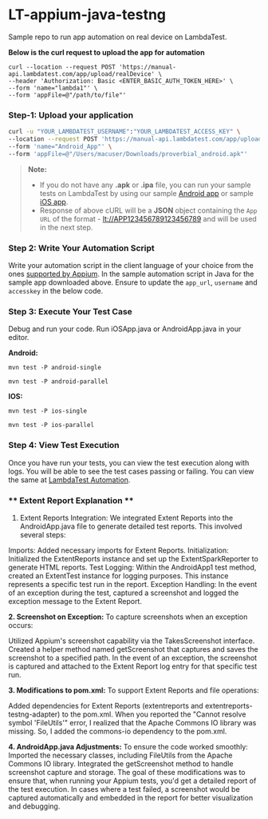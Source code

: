 # LT-appium-java-testng

Sample repo to run app automation on real device on LambdaTest.

**Below is the curl request to upload the app for automation**

```
curl --location --request POST 'https://manual-api.lambdatest.com/app/upload/realDevice' \
--header 'Authorization: Basic <ENTER_BASIC_AUTH_TOKEN_HERE>' \
--form 'name="lambda1"' \
--form 'appFile=@"/path/to/file"'
```

### **Step-1: Upload your application**

```bash
curl -u "YOUR_LAMBDATEST_USERNAME":"YOUR_LAMBDATEST_ACCESS_KEY" \
--location --request POST 'https://manual-api.lambdatest.com/app/upload/realDevice' \
--form 'name="Android_App"' \
--form 'appFile=@"/Users/macuser/Downloads/proverbial_android.apk"'
```

> **Note:**
>
> - If you do not have any **.apk** or **.ipa** file, you can run your sample tests on LambdaTest by using our sample [Android app](https://prod-mobile-artefacts.lambdatest.com/assets/docs/proverbial_android.apk) or sample [iOS app](https://prod-mobile-artefacts.lambdatest.com/assets/docs/proverbial_ios.ipa).
> - Response of above cURL will be a **JSON** object containing the `App URL` of the format - <lt://APP123456789123456789> and will be used in the next step.

### **Step 2: Write Your Automation Script**

Write your automation script in the client language of your choice from the ones [supported by Appium](https://appium.io/downloads.html). In the sample automation script in Java for the sample app downloaded above. Ensure to update the `app_url`, `username` and `accesskey` in the below code.

### **Step 3: Execute Your Test Case**

Debug and run your code. Run iOSApp.java or AndroidApp.java in your editor.

**Android:**

```
mvn test -P android-single
```

```
mvn test -P android-parallel
```

**IOS:**

```
mvn test -P ios-single
```

```
mvn test -P ios-parallel
```

### **Step 4: View Test Execution**

Once you have run your tests, you can view the test execution along with logs. You will be able to see the test cases passing or failing. You can view the same at [LambdaTest Automation](https://accounts.lambdatest.com/login).


### ** Extent Report Explanation **
1. Extent Reports Integration:
We integrated Extent Reports into the AndroidApp.java file to generate detailed test reports. This involved several steps:

Imports: Added necessary imports for Extent Reports.
Initialization: Initialized the ExtentReports instance and set up the ExtentSparkReporter to generate HTML reports.
Test Logging: Within the AndroidApp1 test method, created an ExtentTest instance for logging purposes. This instance represents a specific test run in the report.
Exception Handling: In the event of an exception during the test, captured a screenshot and logged the exception message to the Extent Report.


**2. Screenshot on Exception:**
To capture screenshots when an exception occurs:

Utilized Appium's screenshot capability via the TakesScreenshot interface.
Created a helper method named getScreenshot that captures and saves the screenshot to a specified path.
In the event of an exception, the screenshot is captured and attached to the Extent Report log entry for that specific test run.

**3. Modifications to pom.xml:**
To support Extent Reports and file operations:

Added dependencies for Extent Reports (extentreports and extentreports-testng-adapter) to the pom.xml.
When you reported the "Cannot resolve symbol 'FileUtils'" error, I realized that the Apache Commons IO library was missing. So, I added the commons-io dependency to the pom.xml.

**4. AndroidApp.java Adjustments:**
To ensure the code worked smoothly:
Imported the necessary classes, including FileUtils from the Apache Commons IO library.
Integrated the getScreenshot method to handle screenshot capture and storage.
The goal of these modifications was to ensure that, when running your Appium tests, you'd get a detailed report of the test execution. In cases where a test failed, a screenshot would be captured automatically and embedded in the report for better visualization and debugging.




